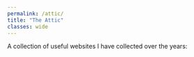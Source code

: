 ```yaml
---
permalink: /attic/
title: "The Attic"
classes: wide
---
```


A collection of useful websites I have collected over the years:
